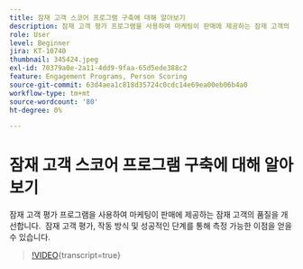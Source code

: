 ```yaml
---
title: 잠재 고객 스코어 프로그램 구축에 대해 알아보기
description: 잠재 고객 평가 프로그램을 사용하여 마케팅이 판매에 제공하는 잠재 고객의 품질을 개선합니다.  잠재 고객 평가, 작동 방식 및 성공적인 단계를 통해 측정 가능한 이점을 얻을 수 있습니다.
role: User
level: Beginner
jira: KT-10740
thumbnail: 345424.jpeg
exl-id: 70379a0e-2a11-4dd9-9faa-65d5ede388c2
feature: Engagement Programs, Person Scoring
source-git-commit: 63d4aea1c818d35724c0cdc14e69ea00eb06b4a0
workflow-type: tm+mt
source-wordcount: '80'
ht-degree: 0%

---
```


# 잠재 고객 스코어 프로그램 구축에 대해 알아보기

잠재 고객 평가 프로그램을 사용하여 마케팅이 판매에 제공하는 잠재 고객의 품질을 개선합니다.  잠재 고객 평가, 작동 방식 및 성공적인 단계를 통해 측정 가능한 이점을 얻을 수 있습니다.

>[!VIDEO](https://video.tv.adobe.com/v/345424/?quality=12&learn=on){transcript=true}
